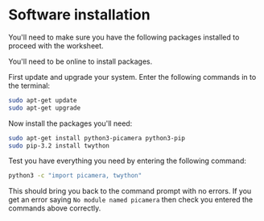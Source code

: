 # Software installation

You'll need to make sure you have the following packages installed to proceed with the worksheet.

You'll need to be online to install packages.

First update and upgrade your system. Enter the following commands in to the terminal:

```bash
sudo apt-get update
sudo apt-get upgrade
```

Now install the packages you'll need:

```bash
sudo apt-get install python3-picamera python3-pip
sudo pip-3.2 install twython
```

Test you have everything you need by entering the following command:

```bash
python3 -c "import picamera, twython"
```

This should bring you back to the command prompt with no errors. If you get an error saying `No module named picamera` then check you entered the commands above correctly.
